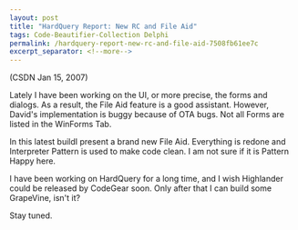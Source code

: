 ```yaml
---
layout: post
title: "HardQuery Report: New RC and File Aid"
tags: Code-Beautifier-Collection Delphi
permalink: /hardquery-report-new-rc-and-file-aid-7508fb61ee7c
excerpt_separator: <!--more-->
---
```

(CSDN Jan 15, 2007)

Lately I have been working on the UI, or more precise, the forms and dialogs. As a result, the File Aid feature is a good assistant. However, David's implementation is buggy because of OTA bugs. Not all Forms are listed in the WinForms Tab.

In this latest buildI present a brand new File Aid. Everything is redone and Interpreter Pattern is used to make code clean. I am not sure if it is Pattern Happy here.

I have been working on HardQuery for a long time, and I wish Highlander could be released by CodeGear soon. Only after that I can build some GrapeVine, isn't it?

Stay tuned.
<!--more-->